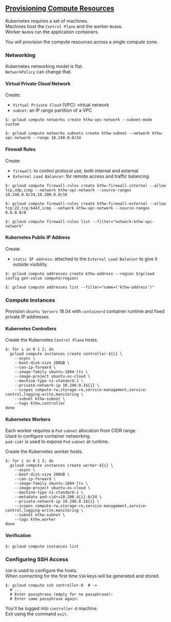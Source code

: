 ## [Provisioning Compute Resources](https://github.com/kelseyhightower/kubernetes-the-hard-way/blob/master/docs/03-compute-resources.md)

Kubernetes requires a set of machines.  
Machines host the `Control Plane` and the worker `Node`s.  
Worker `Node`s run the application containers.  

You will provision the compute resources across a single compute zone.  

### Networking

Kubernetes networking model is flat.  
`NetworkPolicy` can change that.  

#### Virtual Private Cloud Network

Create:
* `Virtual Private Cloud` (VPC): virtual network
* `subnet`: an IP range partition of a VPC

```
$: gcloud compute networks create kthw-vpc-network --subnet-mode custom

$: gcloud compute networks subnets create kthw-subnet --network kthw-vpc-network --range 10.240.0.0/24
```

#### Firewall Rules

Create:
* `firewall`: to control protocol use, both internal and external
* `External Load Balancer`: for remote access and traffic balancing

```
$: gcloud compute firewall-rules create kthw-firewall-internal --allow tcp,udp,icmp --network kthw-vpc-network --source-ranges 10.240.0.0/24,10.200.0.0/16

$: gcloud compute firewall-rules create kthw-firewall-external --allow tcp:22,tcp:6443,icmp --network kthw-vpc-network --source-ranges 0.0.0.0/0

$: gcloud compute firewall-rules list --filter="network:kthw-vpc-network"
```

#### Kubernetes Public IP Address

Create:
* `static IP address`: attached to the `External Load Balancer` to give it outside visibility

```
$: gcloud compute addresses create kthw-address --region $(gcloud config get-value compute/region)

$: gcloud compute addresses list --filter="name=('kthw-address')"
```

### Compute Instances

Provision `Ubuntu Servers` 18.04 with `containerd` container runtime and fixed private IP addresses.  

#### Kubernetes Controllers

Create the Kubernetes `Control Plane` hosts.  

```
$: for i in 0 1 2; do
  gcloud compute instances create controller-${i} \
    --async \
    --boot-disk-size 200GB \
    --can-ip-forward \
    --image-family ubuntu-1804-lts \
    --image-project ubuntu-os-cloud \
    --machine-type n1-standard-1 \
    --private-network-ip 10.240.0.1${i} \
    --scopes compute-rw,storage-ro,service-management,service-control,logging-write,monitoring \
    --subnet kthw-subnet \
    --tags kthw,controller
done
```

#### Kubernetes Workers

Each worker requires a `Pod` `subnet` allocation from CIDR range.  
Used to configure container networking.  
`pod-cidr` is used to expose `Pod` `subnet` at runtime.  

Create the Kubernetes worker hosts.  

```
$: for i in 0 1 2; do
  gcloud compute instances create worker-${i} \
    --async \
    --boot-disk-size 200GB \
    --can-ip-forward \
    --image-family ubuntu-1804-lts \
    --image-project ubuntu-os-cloud \
    --machine-type n1-standard-1 \
    --metadata pod-cidr=10.200.${i}.0/24 \
    --private-network-ip 10.240.0.2${i} \
    --scopes compute-rw,storage-ro,service-management,service-control,logging-write,monitoring \
    --subnet kthw-subnet \
    --tags kthw,worker
done
```

#### Verification

```
$: gcloud compute instances list
```

### Configuring SSH Access

`SSH` is used to configure the hosts.  
When connecting for the first time `SSH` keys will be generated and stored.  

```
$: gcloud compute ssh controller-0  # ->
  # ...
  # Enter passphrase (empty for no passphrase):
  # Enter same passphrase again:
```

You'll be logged into `controller-0` machine.  
Exit using the command `exit`.  
